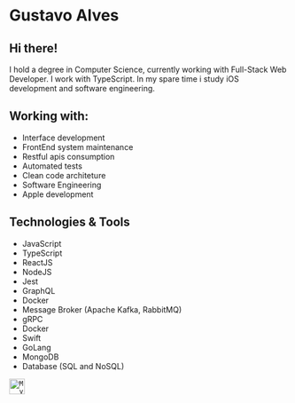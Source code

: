 # Gustavo Alves

## Hi there!

I hold a degree in Computer Science, currently working with Full-Stack Web Developer.
I work with TypeScript.
In my spare time i study iOS development and software engineering.

## Working with:

 * Interface development
 * FrontEnd system maintenance
 * Restful apis consumption
 * Automated tests
 * Clean code architeture
 * Software Engineering
 * Apple development

## Technologies & Tools

 * JavaScript
 * TypeScript
 * ReactJS
 * NodeJS
 * Jest
 * GraphQL
 * Docker
 * Message Broker (Apache Kafka, RabbitMQ)
 * gRPC
 * Docker
 * Swift
 * GoLang
 * MongoDB
 * Database (SQL and NoSQL)

<a href="https://www.linkedin.com/in/gustavo-duarte-alves-6b5b701a5/">
  <code><img alt="My linkedin" width="28" src="https://cdn.worldvectorlogo.com/logos/linkedin-icon-2.svg" /></code>
</a>
